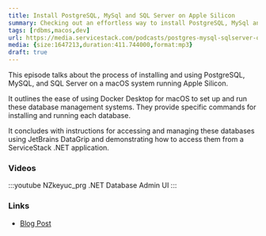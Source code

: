 ```yaml
---
title: Install PostgreSQL, MySql and SQL Server on Apple Silicon
summary: Checking out an effortless way to install PostgreSQL, MySql and SQL Server on macOS running Apple Silicon
tags: [rdbms,macos,dev]
url: https://media.servicestack.com/podcasts/postgres-mysql-sqlserver-on-apple-silicon.mp3
media: {size:1647213,duration:411.744000,format:mp3}
draft: true
---
```


This episode talks about the process of installing and using PostgreSQL, MySQL, and SQL Server 
on a macOS system running Apple Silicon. 

It outlines the ease of using Docker Desktop for macOS to set up and run these database management 
systems. They provide specific commands for installing and running each database. 

It concludes with instructions for accessing and managing these databases using JetBrains DataGrip 
and demonstrating how to access them from a ServiceStack .NET application.

### Videos

:::youtube NZkeyuc_prg
.NET Database Admin UI
:::

### Links

- [Blog Post](/posts/postgres-mysql-sqlserver-on-apple-silicon)
